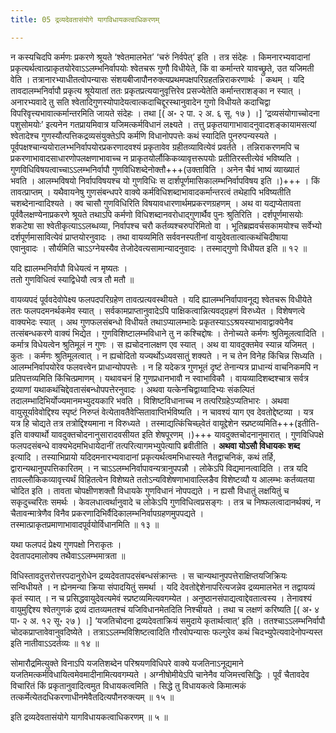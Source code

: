 ```yaml
---
title: 05 द्रव्यदेवतासंयोगे यागविधायकत्वाधिकरणम्

---
```


न कस्यचिदपि कर्मणः प्रकरणे श्रूयते ‘श्वेतमालभेत’ ‘चरुं निर्वपेत्’ इति । तत्र संदेहः । किमनारभ्यवादानां प्रकृत्यर्थत्वात्प्राकृतयोरेवाऽऽलम्भनिर्वापयोः श्वेतचरू गुणौ विधीयेते, किं वा कर्मान्तरे यावच्छ्रुते, उत यजिमती वेति । तत्रानारभ्याधीतत्वोपन्यासः संशयबीजापौनरुक्त्यप्रथमपक्षपरिग्रहतन्निराकरणार्थः । कथम् । यदि तावदालम्भनिर्वापौ प्रकृत्य श्रूयेयातां ततः प्रकृतप्रत्ययानुवृत्तिरेव प्रसज्येतेति कर्मान्तराशङ्का न स्यात् । अनारभ्यवादे तु सति श्वेतादिगुणस्योपादेयत्वात्कदाचिद्दूरस्थानुवादेन गुणो विधीयते कदाचिद्वा विपरिवृत्त्यभावात्कर्मान्तरमिति जायते संदेहः । तथा  \[( अ॰ २ पा. २ अ. ६ सू. १७ ) ।\] ‘द्रव्यसंयोगाच्चोदना पशुसोमयोः’ इत्यनेन गतप्रायमिवात्र यजिमत्कर्मविधानं लक्ष्यते । तत्तु प्रकृतयागाभावादनुवादशङ्कायामसत्यां श्वेतादेश्च गुणस्यौत्पत्तिकद्रव्यसंयुक्तेऽपि कर्मणि विधानोपपत्तेः कथं स्यादिति पुनरुपन्यस्यते । पूर्वपक्षश्चान्ययोरालभ्भनिर्वापयोरप्रकरणादवश्यं प्रकृतावेव ग्रहीतव्यावित्येवं प्रवर्तते । तन्निराकरणमपि च प्रकरणाभावादसाधारणोपलक्षणाभावाच्च न प्राकृतयोर्लौकिकव्यावृत्तरूपयोः प्रतीतिरस्तीत्येवं भविष्यति । गुणविधिविषयत्वाच्चाऽऽलम्भनिर्वापौ गुणविधिशब्देनोक्तौ+++(उक्ताविति । अनेन चैवं भाष्यं व्याख्यातं भवति । आलम्भविषयो निर्वापविषयश्च यो गुणविधिः स दार्शपूर्णमासिकालम्भनिर्वापविषय इति ।)+++ । किं तावत्प्राप्तम् । यथैवायनेषु गुणसंबन्धपरे वाक्ये कर्मविधिशब्दाभावादकर्मान्तरत्वं तथेहापि भविष्यतीति चशब्देनान्वादिश्यते । क्व चासौ गुणविधिरिति विषयावधारणार्थमप्रकरणग्रहणम् । अथ वा यद्यप्येतावता पूर्ववैलक्षण्येनाप्रकरणे श्रूयते तथाऽपि कर्मणो विधिशब्दानवरोधाद्गुणार्थैव पुनः श्रुतिरिति । दर्शपूर्णमासयोः शकटेषा सा श्वेतीकृत्याऽऽलब्धव्या, निर्वापश्च चरौ कर्तव्यश्चरुपरिमितो वा । भूतिब्रह्मवर्चसकामयोश्च सर्वेभ्यो दर्शपूर्णमासावित्येवं प्राप्तयोरनुवादः । तथा वायव्यमिति सर्ववनस्पतीनां वायुदेवतात्वात्कथंचिदीषाया एवानुवादः । सौर्यमिति चाऽऽग्नेयस्यैव तेजोदेवत्यसामान्यादनुवादः । तस्माद्गुणो विधीयत इति ॥ १२ ॥

यदि ह्यालम्भनिर्वापौ विधेयत्वं न मृष्यतः ।  
ततो गुणविधित्वं स्याद्विधेयौ त्वत्र तौ मतौ ॥  


वायव्यपदं पूर्ववदेवोपेक्ष्य फलपदपरिग्रहेण तावत्प्रत्यवस्थीयते । यदि ह्यालम्भनिर्वापावनूद्य श्वेतचरू विधीयेते ततः फलपदमनर्थकमेव स्यात् । सर्वकामप्राप्तानुवादेऽपि पाक्षिकत्वान्नित्यवद्ग्रहणं विरुध्येत । विशेषणत्वे वाक्यभेदः स्यात् । अथ गुणफलसंबन्धो विधीयते तथाऽप्यालम्भादेः प्रकृतस्याऽऽश्रयस्याभावाद्वाक्येनैव तत्संबन्धकरणे वाक्यं भिद्येत । गुणविशिष्टालम्भविधाने तु न कश्चिद्दोषः । तेनोच्यते कर्मणः श्रुतिमूलत्वादिति । कर्मात्र विधेयत्वेन श्रुतिमूलं न गुणः । स ह्यचोदनालक्षण एव स्यात् । अथ वा यावदुक्तमेव स्यान्न यजिमत् । कुतः । कर्मणः श्रुतिमूलत्वात् । न ह्यचोदितो यज्यर्थोऽध्यवसातुं शक्यते । न च तेन विनेह किंचिन्न सिध्यति । आलम्भनिर्वापयोरेव फलवत्त्वेन प्राधान्योपपत्तेः । न हि यदेकत्र गुणभूतं दृष्टं तेनान्यत्र प्राधान्यं वाचनिकमपि न प्रतिपत्तव्यमिति किंचित्प्रमाणम् । यथावचनं हि गुणप्रधानभावौ न स्वाभाविकौ । वायव्यादिशब्दश्चात्र सर्वत्र द्रव्याणां यथाकथंचिद्देवतासंबन्धोपपत्तेरनुवादः । अथवा यत्केनचिद्वाय्वादिभ्यः संकल्पितं तदालम्भादिभिर्योज्यमानमभ्युदयकारि भवति । विशिष्टविधानाच्च न तत्परिग्रहेऽप्यतिभारः । अथवा वायुसूर्यावेवोद्दिश्य स्पृष्टं निरुप्तं वेत्येतावतैवेप्सितावाप्तिर्भविष्यति । न चावश्यं याग एव देवतोद्देष्टव्या । यत्र यत्र हि चोद्यते तत्र तत्रोद्दिश्यमाना न विरुध्यते । तस्माद्यत्किंचिच्छ्वेतं वायूद्देशेन स्प्रष्टव्यमिति+++(इतीति-इति वाक्यार्थो यावदुक्तचोदनानुसारादवसीयत इति शेषपूरणम् ।)+++ यावदुक्तचोदनानुमारात् । गुणविधिपक्षे फलपदसंबन्धे वाक्यभेदमभिधायेदानीं तत्परित्यागमभ्युपेत्यापि ब्रवीतीति । **अथवा योऽसौ विधायकः शब्द** इत्यादि । तस्याभिप्रायो यदिदमनारभ्यवादानां प्रकृत्यर्थत्वमभिधास्यते नैतद्वाचनिकं, कथं तर्हि, द्वारान्यथानुपपत्तिकारितम् । न चाऽऽलम्भनिर्वापावन्यत्रानुपपन्नौ । लोकेऽपि विद्यमानत्वादिति । तत्र यदि तावल्लौकिकव्यावृत्त्यर्थं विहितत्वेन विशेष्यते ततोऽन्यविशेषणाभावाल्लिङैव विशेष्टव्यौ य आलम्भः कर्तव्यतया चोदित इति । तावता चोपक्षीणशक्तौ विधायके गुणविधानं नोपपद्यते । न ह्यसौ विधातुं लक्षयितुं च सकृदुच्चरितः समर्थः । केवलधात्वर्थानुवादे च लोकेऽपि गुणविधित्वप्रसङ्गः । तत्र च निष्फलत्वादानर्थक्यं, न चैतावन्मात्रेणैव विनैव प्रकरणादिभिर्वैदिकालम्भनिर्वापग्रहणमुपपद्यते । तस्मात्प्राकृतप्रमाणाभावादपूर्वयोर्विधानमिति ॥ १३ ॥

यथा फलपदं प्रेक्ष्य गुणपक्षो निराकृतः ।  
देवतापदमालोक्य तथैवाऽऽलम्भमात्रता ॥  


विधिस्तावदुत्तरोत्तरपदानुरोधेन द्रव्यदेवतापदसंबन्धसंक्रान्तः । स चान्यथानुपपत्तेराक्षिप्तयजिक्रियः सन्विधीयते । न ह्येनमन्या क्रिया संपादयितुं समर्था । यदि देवतोद्देशेनापरित्यजन्नेव द्रव्यमालभेत न तद्वायव्यं कृतं स्यात् । न च प्रसिद्धवायुदेवत्यमेवं स्प्रष्टव्यमित्यवगम्येत । अनुष्ठानसंपाद्यत्वाद्देवतात्वस्य । तेनावश्यं वायुमुद्दिश्य श्वेतगुणकं द्रव्यं दातव्यमतश्चं यजिविधानमेतदिति निश्चीयते । तथा च लक्षणं करिष्यति  \[( अ॰ ४ पा॰ २ अ. १२ सू॰ २७ ) ।\] ‘यजतिचोदना द्रव्यदेवताक्रियं समुदाये कृतार्थत्वात्’ इति । ततश्चाऽऽलम्भनिर्वापौ चोदकप्राप्तावेवानुवदिष्येते । तत्राऽऽलम्भविशिष्टत्वादिति गौरवोपन्यासः फल्गुरेव कथं चिदभ्युपेत्यवादेनोपन्यस्त इति नातीवाऽऽदर्तव्यः ॥ १४ ॥

सोमारौद्रमित्युक्ते विनाऽपि यजतिशब्देन परिश्रयणविधिपरे वाक्ये यजतिनाऽनूद्यमाने यजतिमत्कर्मविधायित्वमेवमादीनामित्यवगम्यते । अग्नीषोमीयेऽपि चानेनैव यजिमत्त्वसिद्धिः । पूर्वं चैतावदेव विचारितं किं प्रकृतानुवादित्वमुत विधायकत्वमिति । सिद्धे तु विधायकत्वे किमात्मकं तत्कर्मेत्येतदधिकरणाधीनमेवैतदित्यपौनरुक्त्यम् ॥ १५ ॥

इति द्रव्यदेवतासंयोगे यागविधायकत्वाधिकरणम् ॥ ५ ॥
